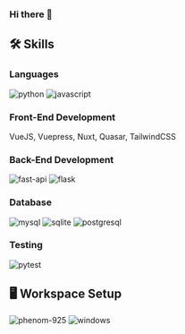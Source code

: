 ### Hi there 👋

<!--
**PaRa3uT/PaRa3uT** is a ✨ _special_ ✨ repository because its `README.md` (this file) appears on your GitHub profile.

Here are some ideas to get you started:

- 🔭 I’m currently working on ...
- 🌱 I’m currently learning ...
- 👯 I’m looking to collaborate on ...
- 🤔 I’m looking for help with ...
- 💬 Ask me about ...
- 📫 How to reach me: ...
- 😄 Pronouns: ...
- ⚡ Fun fact: ...
-->
## 🛠️ Skills
### Languages
![python](https://img.shields.io/badge/Python-3776AB?style=for-the-badge&logo=python&logoColor=white)
![javascript](https://img.shields.io/badge/JavaScript-323330?style=for-the-badge&logo=javascript&logoColor=F7DF1E)

### Front-End Development
VueJS, Vuepress, Nuxt, Quasar, TailwindCSS

### Back-End Development
![fast-api](https://img.shields.io/badge/Fast_Api-009688?style=for-the-badge&logo=fastapi&logoColor=white)
![flask](https://img.shields.io/badge/Flask-000000?style=for-the-badge&logo=flask&logoColor=white)

### Database
![mysql](https://img.shields.io/badge/MySQL-00000F?style=for-the-badge&logo=mysql&logoColor=white)
![sqlite](https://img.shields.io/badge/SQLite-07405E?style=for-the-badge&logo=sqlite&logoColor=white)
![postgresql](https://img.shields.io/badge/PostgreSQL-3776AB?style=for-the-badge&logo=postgresql&logoColor=white)

### Testing
![pytest](https://img.shields.io/badge/Pytest-3776AB?style=for-the-badge&logo=python&logoColor=white)

## 🖥️ Workspace Setup
![phenom-925](https://img.shields.io/badge/AMD-Phenom%20II%20X4%20925-0071C5?style=for-the-badge&logo=AMD&logoColor=white)
![windows](https://img.shields.io/badge/Windows_10-0078D6?style=for-the-badge&logo=windows&logoColor=white)

